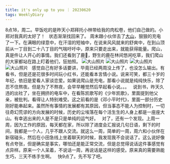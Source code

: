 ```yaml
---
title: it's only up to you ｜ 20230620
tags: WeeklyDiary
---
```


8点18，周二。早饭吃的是昨天小郑拜托小林带给我的肉松卷，他们自己做的。小郑对我真的太好了！
&nbsp;
状态渐渐找回来了。
周末跟小伙伴去了[大山](https://www.ooyama-cable.co.jp/charm/)，狠狠的充电了一下。在满眼的绿意中，在汗湿的短袖中，在说来风风就来的舒爽中，在到山顶前从一丁目到二十八丁目的气喘吁吁中，原来只要走出来，就能获得能量。爬山，真是件让人开心的事情。我们还看到了鹿🦌，野生的鹿在林间悠闲吃草，我们爬山的大家都站在路上盯着他们，狂拍照。
![大山照片](https://mikanup.github.io/assets/media/20230620_weeklyDiary_01.jpeg "大山照片")
![大山照片](https://mikanup.github.io/assets/media/20230620_weeklyDiary_02.jpeg "大山照片")
![大山照片](https://mikanup.github.io/assets/media/20230620_weeklyDiary_03.jpeg "大山照片")
![大山照片](https://mikanup.github.io/assets/media/20230620_weeklyDiary_04.jpeg "大山照片")
&nbsp;
感觉自己有好多话要讲，毕竟已经两周没上传了，也没怎么输出。有看书，但是还是花很多时间玩小红书，还能看本言情小说。说来可笑，都三十岁的年纪，依旧是爱看人家谈恋爱。如果说爬山是充电，那看小说就是纯纯快乐，除了忍不住熬夜。但是为了不熬夜，会早早睡觉然后早起看小说。。。
&nbsp;
说到书，昨天久违的出社了，坐在拥挤的电车中，在看陈凯歌写的《少年凯歌》，里面提到他父亲，被批判。看得让人特别难受。这之前看的是《邓小平时代》，里面一部分历史刚好能串起来。虽然所有事情的发展都有其原因，但当事态不能人为控制时，一切往奇幻荒谬的方向发展的时候，历史的尘埃落在每个活生生的人身上都是一座座大山。有幸逃出来的人是不是只是单纯的运气好。
&nbsp;
对了，还有一个发现。上周一周，因为工作的原因，每天都在家，所以除了进度会汇报说几句日语，剩下的时间，我都是一个人，几乎不跟人交流。就这么一周，简单的一周，周六和小伙伴在新宿碰头，然后在小田急线上坐着聊天的时候，我发现我不会说话了。这么说好像有点夸张，但是确实是事实，哪怕还是能正常交流，但是总觉得说话这件事感觉有点异样。原来一个人呆着，不说话一周，再说话是这样的感受。原来真的需要熟能生巧，三天不练手生啊。
&nbsp;
快9点了。先不写了吧。
